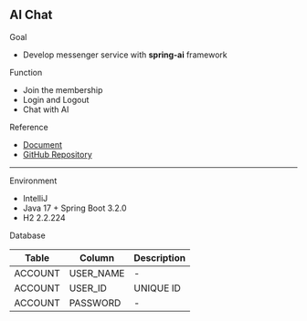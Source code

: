 ## AI Chat

Goal
- Develop messenger service with **spring-ai** framework

Function
- Join the membership
- Login and Logout
- Chat with AI

Reference
- [Document](https://docs.spring.io/spring-ai/reference/index.html)
- [GitHub Repository](https://github.com/spring-projects/spring-ai)

---

Environment
- IntelliJ
- Java 17 + Spring Boot 3.2.0
- H2 2.2.224

Database

|Table|Column|Description|
|-----|------|-----------|
|ACCOUNT|USER_NAME|-|
|ACCOUNT|USER_ID|UNIQUE ID|
|ACCOUNT|PASSWORD|-|